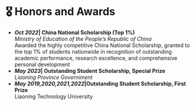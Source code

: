 # 🎖 Honors and Awards
- ***Oct 2022*| China National Scholarship (Top 1%)**\
  *Ministry of Education of the People’s Republic of China*\
   Awarded the highly competitive China National Scholarship, granted to the top 1% of students nationwide in
recognition of outstanding academic performance, research excellence, and comprehensive personal development
- ***May 2023*| Outstanding Student Scholarship, Special Prize**\
  *Liaoning Province Governiment*
- ***May 2019,2020,2021,2022*|Outstanding Student Scholarship, First Prize**\
Liaoning Technology University
